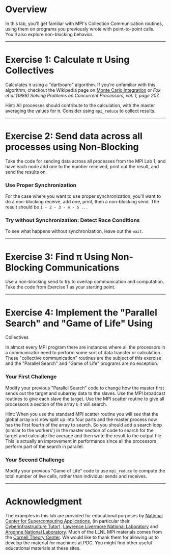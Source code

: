 # Overview

In this lab, you'll get familiar with MPI's Collection Communication
routines, using them on programs you previously wrote with
point-to-point calls. You'll also explore non-blocking behavior.

----------------------------------------------------------------------------------

# Exercise 1: Calculate &pi; Using Collectives

Calculates &pi; using a "dartboard" algorithm. If you're unfamiliar with
this algorithm, checkout the Wikipedia page on [Monte Carlo
Integration](http://en.wikipedia.org/wiki/Monte_Carlo_Integration) or
*Fox et al.(1988) Solving Problems on Concurrent Processors, vol. 1,
page 207.*

Hint: All processes should contribute to the calculation, with the
master averaging the values for &pi;. Consider using `mpi_reduce` to
collect results.

----------------------------------------------------------------------------------

# Exercise 2: Send data across all processes using Non-Blocking

Take the code for sending data across all processes from the MPI Lab 1,
and have each node add one to the number received, print out the result,
and send the results on.

### Use Proper Synchronization

For the case where you want to use proper synchronization, you'll want
to do a non-blocking receive, add one, print, then a non-blocking send.
The result should be `1 - 2 - 3 - 4 - 5 ...`

### Try without Synchronization: Detect Race Conditions

To see what happens without synchronization, leave out the `wait`.

----------------------------------------------------------------------------------

# Exercise 3: Find &pi; Using Non-Blocking Communications

Use a non-blocking send to try to overlap communication and computation.
Take the code from Exercise 1 as your starting point.

----------------------------------------------------------------------------------

# Exercise 4: Implement the "Parallel Search" and "Game of Life" Using
Collectives

In almost every MPI program there are instances where all the processors
in a communicator need to perform some sort of data transfer or
calculation. These "collective communication" routines are the subject
of this exercise and the "Parallel Search" and "Game of Life" programs
are no exception.

### Your First Challenge

Modify your previous "Parallel Search" code to change how the master
first sends out the target and subarray data to the slaves. Use the MPI
broadcast routines to give each slave the target. Use the MPI scatter
routine to give all processors a section of the array ``b`` it will
search.

Hint: When you use the standard MPI scatter routine you will see that
the global array ``b`` is now split up into four parts and the master
process now has the first fourth of the array to search. So you should
add a search loop (similar to the workers') in the master section of
code to search for the target and calculate the average and then write
the result to the output file. This is actually an improvement in
performance since all the processors perform part of the search in
parallel.

### Your Second Challenge

Modify your previous "Game of Life" code to use `mpi_reduce` to compute
the total number of live cells, rather than individual sends and
receives.

----------------------------------------------------------------------------------

# Acknowledgment

The examples in this lab are provided for educational purposes by
[National Center for Supercomputing
Applications](http://www.ncsa.illinois.edu/), (in particular their
[Cyberinfrastructure Tutor](http://www.citutor.org/)), [Lawrence
Livermore National Laboratory](https://computing.llnl.gov/) and [Argonne
National Laboratory](http://www.mcs.anl.gov/). Much of the LLNL MPI
materials comes from the [Cornell Theory
Center](http://www.cac.cornell.edu/). We would like to thank them for
allowing us to develop the material for machines at PDC. You might find
other useful educational materials at these sites.

